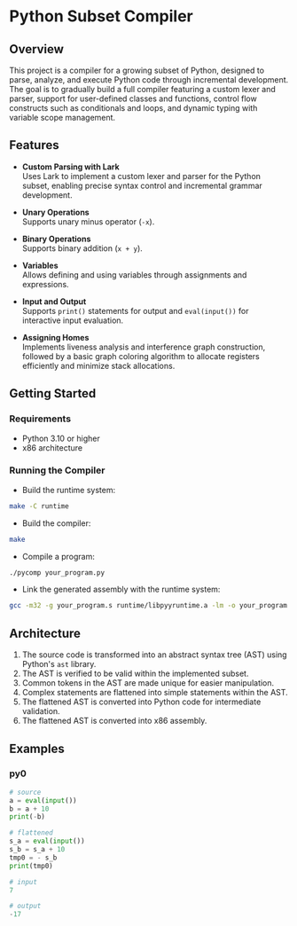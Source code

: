# Python Subset Compiler

## Overview

This project is a compiler for a growing subset of Python, designed to parse, analyze, and execute Python code through incremental development. The goal is to gradually build a full compiler featuring a custom lexer and parser, support for user-defined classes and functions, control flow constructs such as conditionals and loops, and dynamic typing with variable scope management.

## Features

* **Custom Parsing with Lark**  
  Uses Lark to implement a custom lexer and parser for the Python subset, enabling precise syntax control and incremental grammar development. 

* **Unary Operations**  
  Supports unary minus operator (`-x`).

* **Binary Operations**  
  Supports binary addition (`x + y`).

* **Variables**  
Allows defining and using variables through assignments and expressions.

* **Input and Output**  
  Supports `print()` statements for output and `eval(input())` for interactive input evaluation.

* **Assigning Homes**  
  Implements liveness analysis and interference graph construction, followed by a basic graph coloring algorithm to allocate registers efficiently and minimize stack allocations. 

## Getting Started

### Requirements

* Python 3.10 or higher  
* x86 architecture

### Running the Compiler

* Build the runtime system:  
```bash
make -C runtime
```

* Build the compiler:
```bash
make
```

* Compile a program:
```bash
./pycomp your_program.py
```

* Link the generated assembly with the runtime system:
```bash
gcc -m32 -g your_program.s runtime/libpyyruntime.a -lm -o your_program
```

## Architecture

1. The source code is transformed into an abstract syntax tree (AST) using Python's `ast` library.
2. The AST is verified to be valid within the implemented subset.
3. Common tokens in the AST are made unique for easier manipulation.
4. Complex statements are flattened into simple statements within the AST.
5. The flattened AST is converted into Python code for intermediate validation.
6. The flattened AST is converted into x86 assembly.

## Examples

### py0

```python
# source
a = eval(input())
b = a + 10
print(-b)

# flattened
s_a = eval(input())
s_b = s_a + 10
tmp0 = - s_b
print(tmp0)

# input
7

# output
-17
```
